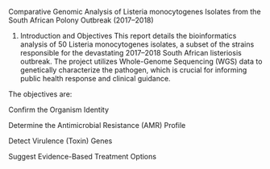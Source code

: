 Comparative Genomic Analysis of Listeria monocytogenes Isolates from the South African Polony Outbreak (2017–2018)
1. Introduction and Objectives
This report details the bioinformatics analysis of 50 Listeria monocytogenes isolates, a subset of the strains responsible for the devastating 2017–2018 South African listeriosis outbreak. The project utilizes Whole-Genome Sequencing (WGS) data to genetically characterize the pathogen, which is crucial for informing public health response and clinical guidance.

The objectives are:

Confirm the Organism Identity

Determine the Antimicrobial Resistance (AMR) Profile

Detect Virulence (Toxin) Genes

Suggest Evidence-Based Treatment Options


